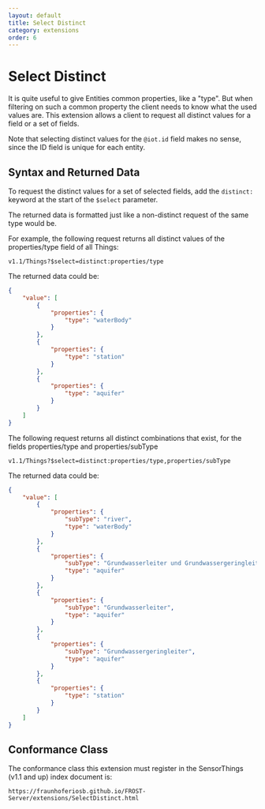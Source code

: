```yaml
---
layout: default
title: Select Distinct
category: extensions
order: 6
---
```


# Select Distinct

It is quite useful to give Entities common properties, like a "type".
But when filtering on such a common property the client needs to know what the used values are.
This extension allows a client to request all distinct values for a field or a set of fields.

Note that selecting distinct values for the `@iot.id` field makes no sense, since the ID field is unique for each entity.

## Syntax and Returned Data

To request the distinct values for a set of selected fields, add the `distinct:` keyword at the start of the `$select` parameter.

The returned data is formatted just like a non-distinct request of the same type would be.

For example, the following request returns all distinct values of the properties/type field of all Things:
```
v1.1/Things?$select=distinct:properties/type
```
The returned data could be:
```JSON
{
    "value": [
        {
            "properties": {
                "type": "waterBody"
            }
        },
        {
            "properties": {
                "type": "station"
            }
        },
        {
            "properties": {
                "type": "aquifer"
            }
        }
    ]
}
```

The following request returns all distinct combinations that exist, for the fields properties/type and properties/subType
```
v1.1/Things?$select=distinct:properties/type,properties/subType
```
The returned data could be:
```JSON
{
    "value": [
        {
            "properties": {
                "subType": "river",
                "type": "waterBody"
            }
        },
        {
            "properties": {
                "subType": "Grundwasserleiter und Grundwassergeringleiter",
                "type": "aquifer"
            }
        },
        {
            "properties": {
                "subType": "Grundwasserleiter",
                "type": "aquifer"
            }
        },
        {
            "properties": {
                "subType": "Grundwassergeringleiter",
                "type": "aquifer"
            }
        },
        {
            "properties": {
                "type": "station"
            }
        }
    ]
}
```

## Conformance Class

The conformance class this extension must register in the SensorThings (v1.1 and up) index document is:

    https://fraunhoferiosb.github.io/FROST-Server/extensions/SelectDistinct.html


